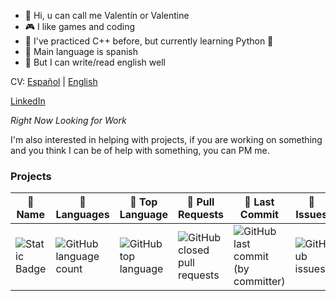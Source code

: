 - 👋 Hi, u can call me Valentín or Valentine
- 🎮 I like games and coding
- 🌱 I've practiced C++ before, but currently learning Python 🐍
- 💬 Main language is spanish
- 📃 But I can write/read english well

CV: [Español](https://drive.google.com/file/d/1Fu1xF_cD91jCwQR8hX77DTnINzC6IMhF/view?usp=drive_link "Español") | [English](https://drive.google.com/file/d/1xadFV904R3X7uNge3gKw5caU6wYEIf1p/view?usp=drive_link)

[LinkedIn](https://www.linkedin.com/in/luis-chópite-105533183/)

*Right Now Looking for Work*

I'm also interested in helping with projects, if you are working on something and you think I can be of help with something, you can PM me.


   <h3>Projects</h3>
  
  |📌 Name |📌 Languages |📌 Top Language |📌  Pull Requests |📌 Last Commit |📌 Issues |
  |-------------|----------|---------------|----------------|-----------|---------|
  |![Static Badge](https://img.shields.io/badge/Tuttli-Discord_bot-darkgreen) | ![GitHub language count](https://img.shields.io/github/languages/count/ZeloZalis/Tuttli_pycord?color=blue) |![GitHub top language](https://img.shields.io/github/languages/top/ZeloZalis/Tuttli_pycord?color=yellow)|![GitHub closed pull requests](https://img.shields.io/github/issues-pr-closed/ZeloZalis/Tuttli_pycord?color=red)|![GitHub last commit (by committer)](https://img.shields.io/github/last-commit/ZeloZalis/Tuttli_pycord) | ![GitHub issues](https://img.shields.io/github/issues/ZeloZalis/Tuttli_pycord?color=red)|







<!---
ZeloZalis/ZeloZalis is a ✨ special ✨ repository because its `README.md` (this file) appears on your GitHub profile.
You can click the Preview link to take a look at your changes.
--->
